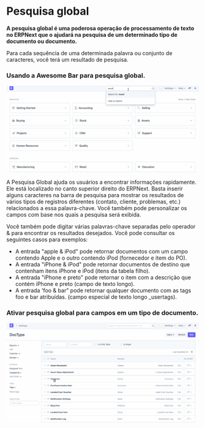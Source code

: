 # Pesquisa global


**A pesquisa global é uma poderosa operação de processamento de texto no ERPNext que o ajudará na pesquisa de um determinado tipo de documento ou documento.**


Para cada sequência de uma determinada palavra ou conjunto de caracteres, você terá um resultado de pesquisa.


### Usando a Awesome Bar para pesquisa global.


![Tree Master Renameing](/files/using-global-search-2.gif)


A Pesquisa Global ajuda os usuários a encontrar informações rapidamente. Ele está localizado no canto superior direito do ERPNext. Basta inserir alguns caracteres na barra de pesquisa para mostrar os resultados de vários tipos de registros diferentes (contato, cliente, problemas, etc.) relacionados a essa palavra-chave. Você também pode personalizar os campos com base nos quais a pesquisa será exibida.


Você também pode digitar várias palavras-chave separadas pelo operador & para encontrar os resultados desejados. Você pode consultar os seguintes casos para exemplos:


* A entrada "apple & iPod" pode retornar documentos com um campo contendo Apple e o outro contendo iPod (fornecedor e item do PO).
* A entrada "iPhone & iPod" pode retornar documentos de destino que contenham itens iPhone e iPod (itens da tabela filho).
* A entrada "iPhone e preto" pode retornar o item com a descrição que contém iPhone e preto (campo de texto longo).
* A entrada 'foo & bar" pode retornar qualquer documento com as tags foo e bar atribuídas. (campo especial de texto longo \_usertags).


### Ativar pesquisa global para campos em um tipo de documento.


![Tree Master Renameing](/files/using-global-search-1.gif)


